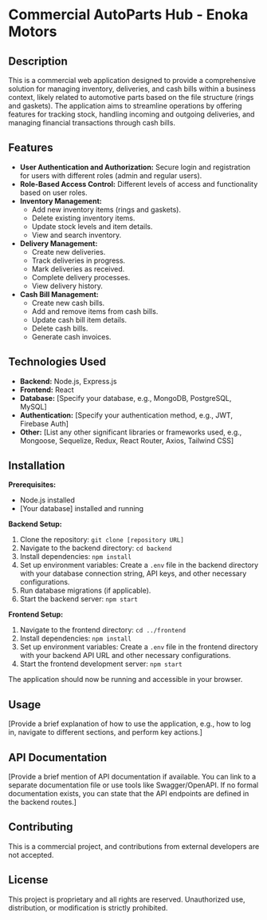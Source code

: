# Commercial AutoParts Hub - Enoka Motors

## Description

This is a commercial web application designed to provide a comprehensive solution for managing inventory, deliveries, and cash bills within a business context, likely related to automotive parts based on the file structure (rings and gaskets). The application aims to streamline operations by offering features for tracking stock, handling incoming and outgoing deliveries, and managing financial transactions through cash bills.

## Features

*   **User Authentication and Authorization:** Secure login and registration for users with different roles (admin and regular users).
*   **Role-Based Access Control:** Different levels of access and functionality based on user roles.
*   **Inventory Management:**
    *   Add new inventory items (rings and gaskets).
    *   Delete existing inventory items.
    *   Update stock levels and item details.
    *   View and search inventory.
*   **Delivery Management:**
    *   Create new deliveries.
    *   Track deliveries in progress.
    *   Mark deliveries as received.
    *   Complete delivery processes.
    *   View delivery history.
*   **Cash Bill Management:**
    *   Create new cash bills.
    *   Add and remove items from cash bills.
    *   Update cash bill item details.
    *   Delete cash bills.
    *   Generate cash invoices.

## Technologies Used

*   **Backend:** Node.js, Express.js
*   **Frontend:** React
*   **Database:** [Specify your database, e.g., MongoDB, PostgreSQL, MySQL]
*   **Authentication:** [Specify your authentication method, e.g., JWT, Firebase Auth]
*   **Other:** [List any other significant libraries or frameworks used, e.g., Mongoose, Sequelize, Redux, React Router, Axios, Tailwind CSS]

## Installation

**Prerequisites:**

*   Node.js installed
*   [Your database] installed and running

**Backend Setup:**

1.  Clone the repository: `git clone [repository URL]`
2.  Navigate to the backend directory: `cd backend`
3.  Install dependencies: `npm install`
4.  Set up environment variables: Create a `.env` file in the backend directory with your database connection string, API keys, and other necessary configurations.
5.  Run database migrations (if applicable).
6.  Start the backend server: `npm start`

**Frontend Setup:**

1.  Navigate to the frontend directory: `cd ../frontend`
2.  Install dependencies: `npm install`
3.  Set up environment variables: Create a `.env` file in the frontend directory with your backend API URL and other necessary configurations.
4.  Start the frontend development server: `npm start`

The application should now be running and accessible in your browser.

## Usage

[Provide a brief explanation of how to use the application, e.g., how to log in, navigate to different sections, and perform key actions.]

## API Documentation

[Provide a brief mention of API documentation if available. You can link to a separate documentation file or use tools like Swagger/OpenAPI. If no formal documentation exists, you can state that the API endpoints are defined in the backend routes.]

## Contributing

This is a commercial project, and contributions from external developers are not accepted.

## License

This project is proprietary and all rights are reserved. Unauthorized use, distribution, or modification is strictly prohibited.

 
